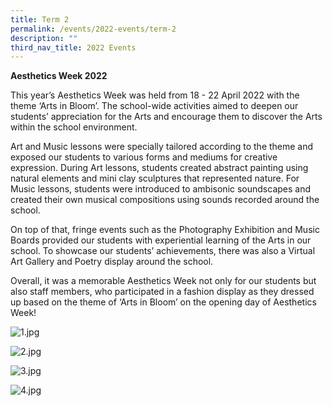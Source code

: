 ```yaml
---
title: Term 2
permalink: /events/2022-events/term-2
description: ""
third_nav_title: 2022 Events
---
```

**Aesthetics Week 2022**  

This year’s Aesthetics Week was held from 18 - 22 April 2022 with the theme ‘Arts in Bloom’. The school-wide activities aimed to deepen our students’ appreciation for the Arts and encourage them to discover the Arts within the school environment.

Art and Music lessons were specially tailored according to the theme and exposed our students to various forms and mediums for creative expression. During Art lessons, students created abstract painting using natural elements and mini clay sculptures that represented nature. For Music lessons, students were introduced to ambisonic soundscapes and created their own musical compositions using sounds recorded around the school.

On top of that, fringe events such as the Photography Exhibition and Music Boards provided our students with experiential learning of the Arts in our school. To showcase our students’ achievements, there was also a Virtual Art Gallery and Poetry display around the school.

Overall, it was a memorable Aesthetics Week not only for our students but also staff members, who participated in a fashion display as they dressed up based on the theme of ‘Arts in Bloom’ on the opening day of Aesthetics Week!

![1.jpg](https://yiochukangpri.moe.edu.sg/qql/slot/u746/2022/Events/Aesthetics%20Week%202022/1.jpg)  

  

  

  

  

  

  

  

  

  

  

  

  

  

  

  

  

  

  

![2.jpg](https://yiochukangpri.moe.edu.sg/qql/slot/u746/2022/Events/Aesthetics%20Week%202022/2.jpg)  

  

  

  

  

  

  

  

  

  

  

  

  

  

  

  

  

  

  

![3.jpg](https://yiochukangpri.moe.edu.sg/qql/slot/u746/2022/Events/Aesthetics%20Week%202022/3.jpg)

  

  

  

  

  

  

  

  

  

  

  

  

  

  

  

  

  

  

  

![4.jpg](https://yiochukangpri.moe.edu.sg/qql/slot/u746/2022/Events/Aesthetics%20Week%202022/4.jpg)